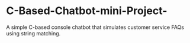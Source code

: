 # C-Based-Chatbot-mini-Project-
A simple C-based console chatbot that simulates customer service FAQs using string matching.
